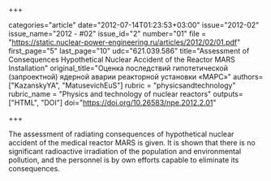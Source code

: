 +++

categories="article"
date="2012-07-14T01:23:53+03:00"
issue="2012-02"
issue_name="2012 - #02"
issue_id="2"
number="01"
file = "https://static.nuclear-power-engineering.ru/articles/2012/02/01.pdf"
first_page="5"
last_page="10"
udc="621.039.586"
title="Assessment of Consequences Hypothetical Nuclear Accident of the Reactor MARS Installation"
original_title="Оценка последствий гипотетической (запроектной) ядерной аварии реакторной установки «МАРС»"
authors=["KazanskyYA", "MatusevichEuS"]
rubric = "physicsandtechnology"
rubric_name = "Physics and technology of nuclear reactors"
outputs=["HTML", "DOI"]
doi="https://doi.org/10.26583/npe.2012.2.01"

+++

The assessment of radiating consequences of hypothetical nuclear accident of the medical reactor MARS is given. It is shown that there is no significant radioactive irradiation of the population and environmental pollution, and the personnel is by own efforts capable to eliminate its consequences.